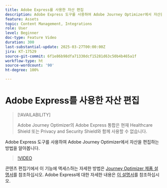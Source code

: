 ```yaml
---
title: Adobe Express를 사용한 자산 편집
description: Adobe Express 도구를 사용하여 Adobe Journey Optimizer에서 자산을 편집하는 방법을 알아봅니다.
feature: Assets
topic: Content Management, Integrations
role: User
level: Beginner
doc-type: Feature Video
duration: 300
last-substantial-update: 2025-03-27T00:00:00Z
jira: KT-17529
source-git-commit: 6f1e86b98dfa71330dcf15281d63c50b4b465a1f
workflow-type: ht
source-wordcount: '90'
ht-degree: 100%

---
```



# Adobe Express를 사용한 자산 편집

>[!AVAILABILITY]
>
>Adobe Journey Optimizer의 Adobe Express 통합은 현재 Healthcare Shield 또는 Privacy and Security Shield와 함께 사용할 수 없습니다.

Adobe Express 도구를 사용하여 Adobe Journey Optimizer에서 자산을 편집하는 방법을 알아봅니다.

>[!VIDEO](https://video.tv.adobe.com/v/3455523/?learn=on&enablevpops)

콘텐츠 편집기에서 이 기능에 액세스하는 자세한 방법은 [Journey Optimizer 제품 설명서](https://experienceleague.adobe.com/ko/docs/journey-optimizer/using/assets-images/express)를 참조하십시오. Adobe Express에 대한 자세한 내용은 [이 설명서](https://helpx.adobe.com/kr/express/user-guide.html)를 참조하십시오.

